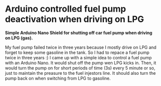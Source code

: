# Arduino controlled fuel pump deactivation when driving on LPG
**Simple Arduino Nano Shield for shutting off car fuel pump when driving on LPG (gas).**

My fuel pump failed twice in three years because I mostly drive on LPG and forget to keep some gasoline in the tank. So I had to repace a fuel pump twice in three years :)
I came up with a simple idea to control a fuel pump with an Arduino Nano. It would shut off the pump wen LPG kicks in.
Then, it would turn the pump on for short periods of time (3s) every 5 minute or so, just to maintain the preasure to the fuel injestors line.
It should also turn the pump back on when switching from LPG to gasoline.
